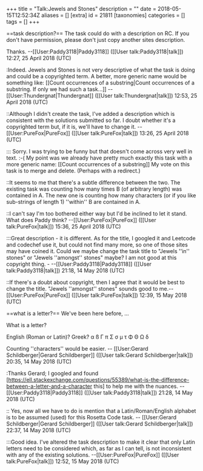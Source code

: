 +++
title = "Talk:Jewels and Stones"
description = ""
date = 2018-05-15T12:52:34Z
aliases = []
[extra]
id = 21811
[taxonomies]
categories = []
tags = []
+++

==task description?==
The task could do with a description on RC. If you don't have permission, please don't just copy another sites description.

Thanks. --[[User:Paddy3118|Paddy3118]] ([[User talk:Paddy3118|talk]]) 12:27, 25 April 2018 (UTC)

:Indeed. Jewels and Stones is not very descriptive of what the task is doing and could be a copyrighted term. A better, more generic name would be something like: [[Count occurrences of a substring|Count occurrences of a substring. If only we had such a task...]] --[[User:Thundergnat|Thundergnat]] ([[User talk:Thundergnat|talk]]) 12:53, 25 April 2018 (UTC)

::Although I didn't create the task, I've added a description which is consistent with the solutions submitted so far. I doubt whether it's a copyrighted term but, if it is, we'll have to change it. --[[User:PureFox|PureFox]] ([[User talk:PureFox|talk]]) 13:26, 25 April 2018 (UTC)

::: Sorry. I was trying to be funny but that doesn't come across very well in text. :-( My point was we already have pretty much exactly this task with a more generic name: [[Count occurrences of a substring]] My vote on this task is to merge and delete. (Perhaps with a redirect.)

::It seems to me that there's a subtle difference between the two. The existing task was counting how many times B (of arbitrary length) was contained in A. The new one is counting how many characters (or if you like sub-strings of length 1) ''within'' B are contained in A. 

::I can't say I'm too bothered either way but I'd be inclined to let it stand. What does Paddy think? --[[User:PureFox|PureFox]] ([[User talk:PureFox|talk]]) 15:36, 25 April 2018 (UTC)

:::Great description - it is different. As for the title, I googled it and Leetcode and codechef use it, but could not find many more, so one of those sites may have coined it. Could we maybe change the task title to "Jewels ''in'' stones" or "Jewels ''amongst'' stones" maybe? I am not good at this copyright thing.  - --[[User:Paddy3118|Paddy3118]] ([[User talk:Paddy3118|talk]]) 21:18, 14 May 2018 (UTC)

::If there's a doubt about copyright, then I agree that it would be best to change the title. "Jewels ''amongst'' stones" sounds good to me.--[[User:PureFox|PureFox]] ([[User talk:PureFox|talk]]) 12:39, 15 May 2018 (UTC)

==what is a letter?==
We've been here before, ...

What is a letter?

English (Roman or Latin)?    Greek?       α ß Γ π Σ σ µ τ Φ Θ Ω δ

Counting   ''characters''   would be easier.   -- [[User:Gerard Schildberger|Gerard Schildberger]] ([[User talk:Gerard Schildberger|talk]]) 20:35, 14 May 2018 (UTC)

:Thanks Gerard; I googled and found [https://ell.stackexchange.com/questions/55389/what-is-the-difference-between-a-letter-and-a-character this] to help me with the nuances. --[[User:Paddy3118|Paddy3118]] ([[User talk:Paddy3118|talk]]) 21:28, 14 May 2018 (UTC)

:: Yes, now all we have to do is mention that a Latin/Roman/English alphabet is to be assumed (used) for this Rosetta Code task.   -- [[User:Gerard Schildberger|Gerard Schildberger]] ([[User talk:Gerard Schildberger|talk]]) 22:37, 14 May 2018 (UTC)

:::Good idea. I've altered the task description to make it clear that only Latin letters need to be considered which, as far as I can tell, is not inconsistent with any of the existing solutions. --[[User:PureFox|PureFox]] ([[User talk:PureFox|talk]]) 12:52, 15 May 2018 (UTC)
